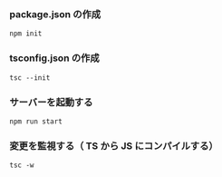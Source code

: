 ### package.json の作成

```
npm init
```

### tsconfig.json の作成

```
tsc --init
```

### サーバーを起動する

```
npm run start
```

### 変更を監視する（ TS から JS にコンパイルする）

```
tsc -w
```
